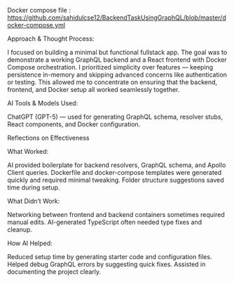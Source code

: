 Docker compose file :
https://github.com/sahidulcse12/BackendTaskUsingGraphQL/blob/master/docker-compose.yml


Approach & Thought Process:

I focused on building a minimal but functional fullstack app. The goal was to demonstrate a working GraphQL backend and a React frontend with Docker Compose orchestration. I prioritized simplicity over features — keeping persistence in-memory and skipping advanced concerns like authentication or testing. This allowed me to concentrate on ensuring that the backend, frontend, and Docker setup all worked seamlessly together.




AI Tools & Models Used:

ChatGPT (GPT-5) — used for generating GraphQL schema, resolver stubs, React components, and Docker configuration.


Reflections on Effectiveness

What Worked:

AI provided boilerplate for backend resolvers, GraphQL schema, and Apollo Client queries.
Dockerfile and docker-compose templates were generated quickly and required minimal tweaking.
Folder structure suggestions saved time during setup.



What Didn’t Work:

Networking between frontend and backend containers sometimes required manual edits.
AI-generated TypeScript often needed type fixes and cleanup.


How AI Helped:

Reduced setup time by generating starter code and configuration files.
Helped debug GraphQL errors by suggesting quick fixes.
Assisted in documenting the project clearly.